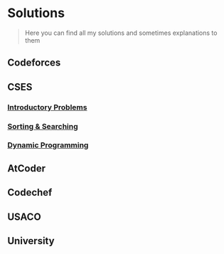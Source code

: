 # Solutions
> Here you can find all my solutions and sometimes explanations to them


## Codeforces

## CSES
### [Introductory Problems](./CSES/0.Solutions/1.%20introduction.md)

### [Sorting & Searching](./CSES/0.Solutions/2.%20sorting_searching.md)

### [Dynamic Programming](./CSES/0.Solutions/3.%20Dynamic%20Programming.md)

## AtCoder

## Codechef

## USACO

## University